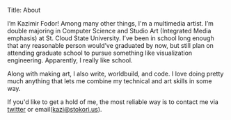 Title: About

I’m Kazimir Fodor! Among many other things, I'm a multimedia artist. I’m double majoring in Computer Science and Studio Art (Integrated Media emphasis) at St. Cloud State University. I’ve been in school long enough that any reasonable person would’ve graduated by now, but still plan on attending graduate school to pursue something like visualization engineering. Apparently, I really like school.

Along with making art, I also write, worldbuild, and code. I love doing pretty much anything that lets me combine my technical and art skills in some way.

If you'd like to get a hold of me, the most reliable way is to contact me via [twitter](http://twitter.com/stokori) or email(kazi@stokori.us).